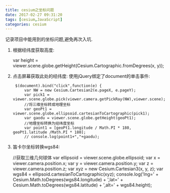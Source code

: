 ```yaml
---
title: cesium之坐标问题
date: 2017-02-27 09:31:20
tags: [cesium,JavaScript]
categories: cesium
---
```

记录项目中能用到的坐标问题,避免再次入坑.
<!--more-->
1. 根据经纬度获取高度:

    var height = viewer.scene.globe.getHeight(Cesium.Cartographic.fromDegrees(x, y));

2. 点击屏幕获取此处的经纬度:
使用jQuery绑定了document的单击事件:

        $(document).bind("click",function(e) {
            var NW = new Cesium.Cartesian2(e.pageX, e.pageY);
            var pick1 = viewer.scene.globe.pick(viewer.camera.getPickRay(NW),viewer.scene);
            //将三维坐标转成地理坐标
            var geoPt1 = viewer.scene.globe.ellipsoid.cartesianToCartographic(pick1);
            var gaodu = viewer.scene.globe.getHeight(geoPt1);
            //地理坐标转换为经纬度坐标
            var point1 = [geoPt1.longitude / Math.PI * 180, geoPt1.latitude /Math.PI * 180];
            // console.log(point1+","+gaodu);

3. 笛卡尔坐标转换wgs84:

    //获取三维几何球体
    var ellipsoid = viewer.scene.globe.ellipsoid;
    var x = viewer.camera.position.x;
    var y = viewer.camera.position.y;
    var z = viewer.camera.position.z;
    var xyz = new Cesium.Cartesian3(x, y, z);
    var wgs84 = ellipsoid.cartesianToCartographic(xyz);
    console.log('lng=' + Cesium.Math.toDegrees(wgs84.longitude) + ',lat=' + Cesium.Math.toDegrees(wgs84.latitude) + ',alt=' + wgs84.height);




